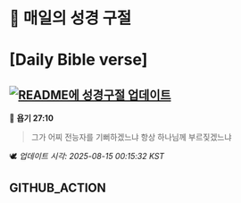 # 🙏 매일의 성경 구절
# [Daily Bible verse]
## [![README에 성경구절 업데이트](https://github.com/DONGSUKA/first_test/actions/workflows/update-readme-bible.yml/badge.svg)](https://github.com/DONGSUKA/first_test/actions/workflows/update-readme-bible.yml)
<!-- START_BIBLE_VERSE -->
📖 **욥기 27:10**
> 그가 어찌 전능자를 기뻐하겠느냐 항상 하나님께 부르짖겠느냐

🕊️ _업데이트 시각: 2025-08-15 00:15:32 KST_
  <!-- END_BIBLE_VERSE -->
## GITHUB_ACTION
